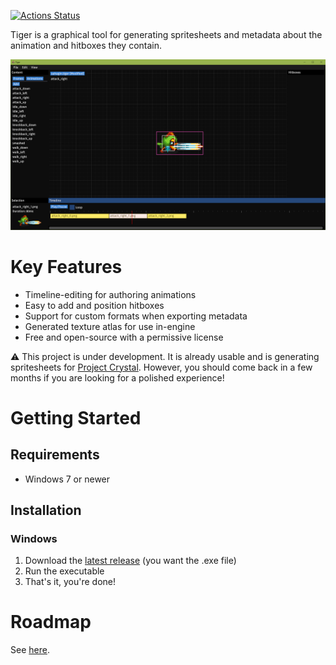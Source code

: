 [![Actions Status](https://github.com/agersant/tiger/workflows/Build/badge.svg)](https://github.com/agersant/tiger/actions)

Tiger is a graphical tool for generating spritesheets and metadata about the animation and hitboxes they contain.

![Tiger](res/readme/screenshot-0.2.0.png?raw=true "Tiger")

# Key Features

- Timeline-editing for authoring animations
- Easy to add and position hitboxes
- Support for custom formats when exporting metadata
- Generated texture atlas for use in-engine
- Free and open-source with a permissive license

⚠️ This project is under development. It is already usable and is generating spritesheets for [Project Crystal](https://github.com/agersant/crystal). However, you should come back in a few months if you are looking for a polished experience!

# Getting Started

## Requirements

- Windows 7 or newer

## Installation

### Windows

1. Download the [latest release](https://github.com/agersant/tiger/releases/latest) (you want the .exe file)
2. Run the executable
3. That's it, you're done!

# Roadmap

See [here](Roadmap.md).
